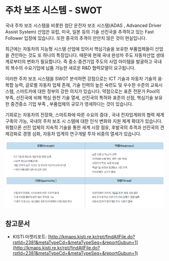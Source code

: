 # 주차 보조 시스템 - SWOT

국내 주차 보조 시스템을 비롯한 첨단 운전자 보조 시스템(ADAS ,  Advanced Driver Assist System) 산업은 유럽, 미국, 일본 등의 기술 선진국을 추격하고 있는 Fast Follower 입장에 있습니다. 또한 중국의 추격이 만만치 않은 것이 현실입니다.


최근에는 자동차의 지능형 시스템 산업에 있어서 핵심기술을 보유한 부품업체들이 산업을 견인하는 것도 또 하나의 특징입니다. 때문에 현재 국내 완성차 주도 자동차산업 생태계로부터의 변화가 필요합니다.
즉 중소·중견기업 주도의 사업 아이템을 발굴하고 국내외 복수의 수요기업에 납품 가능한 새로운 R&D 협력모델이 요구됩니다.


이러한 주차 보조 시스템을 SWOT 분석하면 강점으로는  ICT 기술과 자동차 기술의 융·복합 능력, 글로벌 자동차 업체 존재, 기술 인력의 높은 숙련도 및 우수한 수준의 교육시스템, 스마트카에 대한 정부의 강한 의지가 있습니다.
약점으로는 표준 전문가 Pool의 부족, 선진국에 비해 핵심 원천 기술 열세, 선진국의 특허와 표준의 선점, 핵심기술 보유한 중견중소 기업 부족 , 부품업체의 규모가 영세하다는 것이 있습니다.

기회로는 자동차의 전장화, 스마트화에 따른 수요의 증대 , 국내 전자업계와의 협력 체계 구축이 가능, 국내의 주차 보조 시
스템에 대한 인식 변화와 지원 체계 확대가 있습니다. 위협으론 선진 업체의 지속적 기술을 통한 세계 시장 점유, 후발국의 추격과 선진국의 견제강화로 경쟁 심화, 자동차 업계의 연구개발 투자 비중의 열세가 있습니다.


![ ](./images/자동차주차보조_Q13_5_1.PNG)


## 참고문서
- KISTI 마켓리포트: [http://kmaps.kisti.re.kr/rpt/findAllFile.do?rptId=2381&metaTypeCd=&metaTypeSeq=&reportGubun=1](http://kmaps.kisti.re.kr/rpt/findAllFile.do?rptId=2381&metaTypeCd=&metaTypeSeq=&reportGubun=1)
